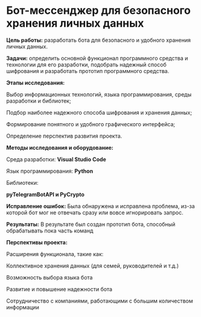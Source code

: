 # Бот-мессенджер для безопасного хранения личных данных 
 
**Цель работы:** разработать бота для безопасного и удобного хранения личных данных.

**Задачи:** определить основной функционал программного средства и технологии для его разработки, подобрать надежный способ шифрования и разработать прототип программного средства.

**Этапы исследования:** 

Выбор информационных технологий, языка программирования, среды разработки и библиотек;

Подбор наиболее надежного способа шифрования и хранения данных;

Формирование понятного и удобного графического интерфейса;

Определение перспектив развития проекта.

 
**Методы исследования и оборудование:** 

Среда разработки: **Visual Studio Code**

Язык программирования: **Python**

Библиотеки:

**pyTelegramBotAPI и
PyCrypto**


**Исправление ошибок:** Была обнаружена и исправлена проблема, из-за которой бот мог не отвечать сразу или вовсе игнорировать запрос.

**Результаты:** В результате был создан прототип бота, способный обрабатывать пока часть команд

**Перспективы проекта:** 

Расширения функционала, такие как:

Коллективное хранения данных (для семей, руководителей и т.д.)

Возможность выбора языка бота

Развитие и повышение надежности бота

Сотрудничество с компаниями, работающими с большим количеством информации
